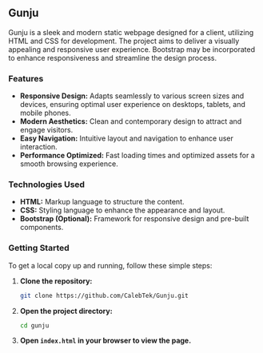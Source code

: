 ## Gunju

Gunju is a sleek and modern static webpage designed for a client, utilizing HTML and CSS for development. The project aims to deliver a visually appealing and responsive user experience. Bootstrap may be incorporated to enhance responsiveness and streamline the design process.

### Features

- **Responsive Design:** Adapts seamlessly to various screen sizes and devices, ensuring optimal user experience on desktops, tablets, and mobile phones.
- **Modern Aesthetics:** Clean and contemporary design to attract and engage visitors.
- **Easy Navigation:** Intuitive layout and navigation to enhance user interaction.
- **Performance Optimized:** Fast loading times and optimized assets for a smooth browsing experience.

### Technologies Used

- **HTML:** Markup language to structure the content.
- **CSS:** Styling language to enhance the appearance and layout.
- **Bootstrap (Optional):** Framework for responsive design and pre-built components.

### Getting Started

To get a local copy up and running, follow these simple steps:

1. **Clone the repository:**
   ```bash
   git clone https://github.com/CalebTek/Gunju.git
   ```
2. **Open the project directory:**
   ```bash
   cd gunju
   ```
3. **Open `index.html` in your browser to view the page.**
